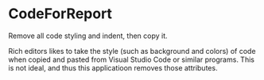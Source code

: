 # CodeForReport
Remove all code styling and indent, then copy it.

Rich editors likes to take the style (such as background and colors) of code when copied and pasted from Visual Studio Code or similar programs. This is not ideal, and thus this applicatioon removes those attributes. 
